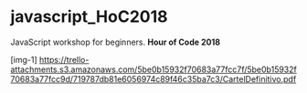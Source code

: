 # javascript_HoC2018
JavaScript workshop for beginners. **Hour of Code 2018**

[img-1] https://trello-attachments.s3.amazonaws.com/5be0b15932f70683a77fcc7f/5be0b15932f70683a77fcc9d/719787db81e6056974c89f46c35ba7c3/CartelDefinitivo.pdf 
